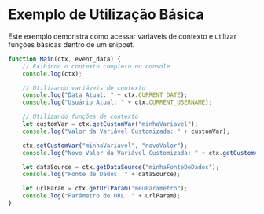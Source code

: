 
# Exemplo de Utilização Básica

Este exemplo demonstra como acessar variáveis de contexto e utilizar funções básicas dentro de um snippet.

```javascript
function Main(ctx, event_data) {
    // Exibindo o contexto completo no console
    console.log(ctx);

    // Utilizando variáveis de contexto
    console.log("Data Atual: " + ctx.CURRENT_DATE);
    console.log("Usuário Atual: " + ctx.CURRENT_USERNAME);

    // Utilizando funções de contexto
    let customVar = ctx.getCustomVar("minhaVariavel");
    console.log("Valor da Variável Customizada: " + customVar);

    ctx.setCustomVar("minhaVariavel", "novoValor");
    console.log("Novo Valor da Variável Customizada: " + ctx.getCustomVar("minhaVariavel"));

    let dataSource = ctx.getDataSource("minhaFonteDeDados");
    console.log("Fonte de Dados: " + dataSource);

    let urlParam = ctx.getUrlParam("meuParametro");
    console.log("Parâmetro de URL: " + urlParam);
}
```
